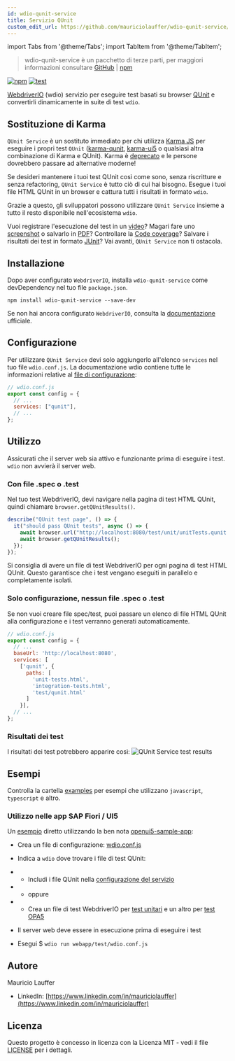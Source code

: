 ```yaml
---
id: wdio-qunit-service
title: Servizio QUnit
custom_edit_url: https://github.com/mauriciolauffer/wdio-qunit-service/edit/main/README.md
---
```


import Tabs from '@theme/Tabs';
import TabItem from '@theme/TabItem';

> wdio-qunit-service è un pacchetto di terze parti, per maggiori informazioni consultare [GitHub](https://github.com/mauriciolauffer/wdio-qunit-service) | [npm](https://www.npmjs.com/package/wdio-qunit-service)

[![npm](https://img.shields.io/npm/v/wdio-qunit-service)](https://www.npmjs.com/package/wdio-qunit-service) [![test](https://github.com/mauriciolauffer/wdio-qunit-service/actions/workflows/test.yml/badge.svg)](https://github.com/mauriciolauffer/wdio-qunit-service/actions/workflows/test.yml)

[WebdriverIO](https://webdriver.io/) (wdio) servizio per eseguire test basati su browser [QUnit](https://qunitjs.com/) e convertirli dinamicamente in suite di test `wdio`.

## Sostituzione di Karma

`QUnit Service` è un sostituto immediato per chi utilizza [Karma JS](https://karma-runner.github.io/latest/index.html) per eseguire i propri test `QUnit` ([karma-qunit](https://github.com/karma-runner/karma-qunit/), [karma-ui5](https://github.com/SAP/karma-ui5) o qualsiasi altra combinazione di Karma e QUnit). Karma è [deprecato](https://github.com/karma-runner/karma) e le persone dovrebbero passare ad alternative moderne!

Se desideri mantenere i tuoi test QUnit così come sono, senza riscritture e senza refactoring, `QUnit Service` è tutto ciò di cui hai bisogno. Esegue i tuoi file HTML QUnit in un browser e cattura tutti i risultati in formato `wdio`.

Grazie a questo, gli sviluppatori possono utilizzare `QUnit Service` insieme a tutto il resto disponibile nell'ecosistema `wdio`.

Vuoi registrare l'esecuzione del test in un [video](https://webdriver.io/docs/wdio-video-reporter/)? Magari fare uno [screenshot](https://webdriver.io/docs/api/browser/saveScreenshot/) o salvarlo in [PDF](https://webdriver.io/docs/api/browser/savePDF/)? Controllare la [Code coverage](https://www.npmjs.com/package/wdio-monocart-service)? Salvare i risultati dei test in formato [JUnit](https://webdriver.io/docs/junit-reporter)? Vai avanti, `QUnit Service` non ti ostacola.

## Installazione

Dopo aver configurato `WebdriverIO`, installa `wdio-qunit-service` come devDependency nel tuo file `package.json`.

```shell
npm install wdio-qunit-service --save-dev
```

Se non hai ancora configurato `WebdriverIO`, consulta la [documentazione](https://webdriver.io/docs/gettingstarted) ufficiale.

## Configurazione

Per utilizzare `QUnit Service` devi solo aggiungerlo all'elenco `services` nel tuo file `wdio.conf.js`. La documentazione wdio contiene tutte le informazioni relative al [file di configurazione](https://webdriver.io/docs/configurationfile):

```js
// wdio.conf.js
export const config = {
  // ...
  services: ["qunit"],
  // ...
};
```

## Utilizzo

Assicurati che il server web sia attivo e funzionante prima di eseguire i test. `wdio` non avvierà il server web.

### Con file .spec o .test

Nel tuo test WebdriverIO, devi navigare nella pagina di test HTML QUnit, quindi chiamare `browser.getQUnitResults()`.

```js
describe("QUnit test page", () => {
  it("should pass QUnit tests", async () => {
    await browser.url("http://localhost:8080/test/unit/unitTests.qunit.html");
    await browser.getQUnitResults();
  });
});
```

Si consiglia di avere un file di test WebdriverIO per ogni pagina di test HTML QUnit. Questo garantisce che i test vengano eseguiti in parallelo e completamente isolati.

### Solo configurazione, nessun file .spec o .test

Se non vuoi creare file spec/test, puoi passare un elenco di file HTML QUnit alla configurazione e i test verranno generati automaticamente.

```js
// wdio.conf.js
export const config = {
  // ...
  baseUrl: 'http://localhost:8080',
  services: [
    ['qunit', {
      paths: [
        'unit-tests.html',
        'integration-tests.html',
        'test/qunit.html'
      ]
    }],
  // ...
};
```

### Risultati dei test

I risultati dei test potrebbero apparire così:
![QUnit Service test results](https://github.com/mauriciolauffer/wdio-qunit-service/blob/main/./wdio-qunit-service-results.png?raw=true)

## Esempi

Controlla la cartella [examples](https://github.com/mauriciolauffer/wdio-qunit-service/blob/main/./examples/) per esempi che utilizzano `javascript`, `typescript` e altro.

### Utilizzo nelle app SAP Fiori / UI5

Un [esempio](https://github.com/mauriciolauffer/wdio-qunit-service/blob/main/./examples/openui5-sample-app/) diretto utilizzando la ben nota [openui5-sample-app](https://github.com/SAP/openui5-sample-app):

- Crea un file di configurazione: [wdio.conf.js](https://github.com/mauriciolauffer/wdio-qunit-service/blob/main/./examples/openui5-sample-app/webapp/test/wdio.conf.js)

- Indica a `wdio` dove trovare i file di test QUnit:

- - Includi i file QUnit nella [configurazione del servizio](https://github.com/mauriciolauffer/wdio-qunit-service/blob/main/./examples/openui5-sample-app-no-specs/webapp/test/wdio.conf.js)
- - oppure
- - Crea un file di test WebdriverIO per [test unitari](https://github.com/mauriciolauffer/wdio-qunit-service/blob/main/./examples/openui5-sample-app/webapp/test/unit/unit.test.js) e un altro per [test OPA5](https://github.com/mauriciolauffer/wdio-qunit-service/blob/main/./examples/openui5-sample-app/webapp/test/integration/opa.test.js)

- Il server web deve essere in esecuzione prima di eseguire i test

- Esegui $ `wdio run webapp/test/wdio.conf.js`

## Autore

Mauricio Lauffer

- LinkedIn: [https://www.linkedin.com/in/mauriciolauffer](https://www.linkedin.com/in/mauriciolauffer)

## Licenza

Questo progetto è concesso in licenza con la Licenza MIT - vedi il file [LICENSE](https://github.com/mauriciolauffer/wdio-qunit-service/blob/main/LICENSE) per i dettagli.